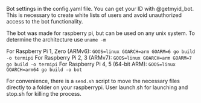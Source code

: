 Bot settings in the config.yaml file.
You can get your ID with @getmyid_bot. This is necessary to create white lists of users and avoid unauthorized access to the bot functionality.

The bot was made for raspberry pi, but can be used on any unix system.
To determine the architecture use `uname -m`

For Raspberry Pi 1, Zero (ARMv6): `GOOS=linux GOARCH=arm GOARM=6 go build -o termipi`
For Raspberry Pi 2, 3 (ARMv7): `GOOS=linux GOARCH=arm GOARM=7 go build -o termipi`
For Raspberry Pi 4, 5 (64-bit ARM): `GOOS=linux GOARCH=arm64 go build -o bot`

For convenience, there is a `send.sh` script to move the necessary files directly to a folder on your raspberrypi.
User launch.sh for launching and stop.sh for killing the process.
